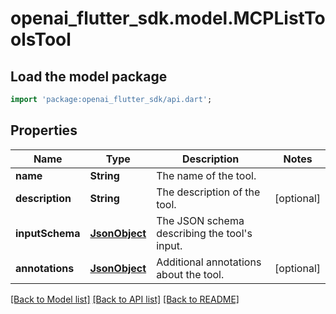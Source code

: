# openai_flutter_sdk.model.MCPListToolsTool

## Load the model package
```dart
import 'package:openai_flutter_sdk/api.dart';
```

## Properties
Name | Type | Description | Notes
------------ | ------------- | ------------- | -------------
**name** | **String** | The name of the tool.  | 
**description** | **String** | The description of the tool.  | [optional] 
**inputSchema** | [**JsonObject**](.md) | The JSON schema describing the tool's input.  | 
**annotations** | [**JsonObject**](.md) | Additional annotations about the tool.  | [optional] 

[[Back to Model list]](../README.md#documentation-for-models) [[Back to API list]](../README.md#documentation-for-api-endpoints) [[Back to README]](../README.md)


